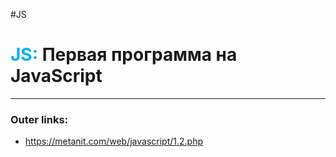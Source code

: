 #JS
# <font color="#00b0f0">JS:</font> Первая программа на JavaScript
---
### Outer links:
- https://metanit.com/web/javascript/1.2.php